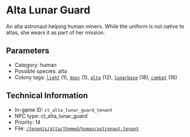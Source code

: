 # Alta Lunar Guard

An alta astronaut helping human miners. While the uniform is not native to altas, she wears it as part of her mission.

## Parameters

- Category: human
- Possible species: alta
- Colony tags: [`light`](https://ceterai.github.io/MyEnternia/Wiki/Tags/Light) (1), [`door`](https://ceterai.github.io/MyEnternia/Wiki/Tags/Door) (1), [`alta`](https://ceterai.github.io/MyEnternia/Wiki/Tags/Alta) (12), [`lunarbase`](https://ceterai.github.io/MyEnternia/Wiki/Tags/Lunarbase) (18), [`combat`](https://ceterai.github.io/MyEnternia/Wiki/Tags/Combat) (18)

## Technical Information

- In-game ID: `ct_alta_lunar_guard_tenant`
- NPC type: ct_alta_lunar_guard
- Priority: 14
- File: [`/tenants/alta/themed/human/astronaut.tenant`](https://github.com/Ceterai/Enternia/blob/main/tenants/alta/themed/human/astronaut.tenant)

